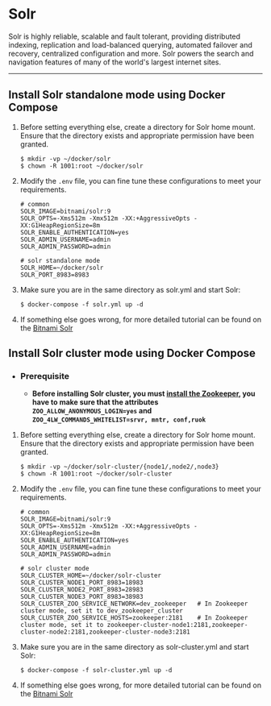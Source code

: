 # Solr

Solr is highly reliable, scalable and fault tolerant, providing distributed indexing, replication and load-balanced
querying, automated failover and recovery, centralized configuration and more. Solr powers the search and navigation
features of many of the world's largest internet sites.

---

## Install Solr standalone mode using Docker Compose

1. Before setting everything else, create a directory for Solr home mount. Ensure that the directory exists and
   appropriate permission have been granted.

   ```shell
   $ mkdir -vp ~/docker/solr
   $ chown -R 1001:root ~/docker/solr
   ```
2. Modify the `.env` file, you can fine tune these configurations to meet your requirements.

   ```properties
   # common
   SOLR_IMAGE=bitnami/solr:9
   SOLR_OPTS=-Xms512m -Xmx512m -XX:+AggressiveOpts -XX:G1HeapRegionSize=8m
   SOLR_ENABLE_AUTHENTICATION=yes
   SOLR_ADMIN_USERNAME=admin
   SOLR_ADMIN_PASSWORD=admin
   
   # solr standalone mode
   SOLR_HOME=~/docker/solr
   SOLR_PORT_8983=8983
   ```

4. Make sure you are in the same directory as solr.yml and start Solr:

   ```shell
   $ docker-compose -f solr.yml up -d
   ```

5. If something else goes wrong, for more detailed tutorial can be found on
   the [Bitnami Solr](https://hub.docker.com/r/bitnami/solr)

## Install Solr cluster mode using Docker Compose

- ### Prerequisite
    - **Before installing Solr cluster, you must [install the Zookeeper](../zookeeper), you have to make sure that
      the attributes `ZOO_ALLOW_ANONYMOUS_LOGIN=yes` and `ZOO_4LW_COMMANDS_WHITELIST=srvr, mntr, conf,ruok`**

1. Before setting everything else, create a directory for Solr home mount. Ensure that the directory exists and
   appropriate permission have been granted.

   ```shell
   $ mkdir -vp ~/docker/solr-cluster/{node1/,node2/,node3}
   $ chown -R 1001:root ~/docker/solr-cluster
   ```

2. Modify the `.env` file, you can fine tune these configurations to meet your requirements.

   ```properties
   # common
   SOLR_IMAGE=bitnami/solr:9
   SOLR_OPTS=-Xms512m -Xmx512m -XX:+AggressiveOpts -XX:G1HeapRegionSize=8m
   SOLR_ENABLE_AUTHENTICATION=yes
   SOLR_ADMIN_USERNAME=admin
   SOLR_ADMIN_PASSWORD=admin
   
   # solr cluster mode
   SOLR_CLUSTER_HOME=~/docker/solr-cluster
   SOLR_CLUSTER_NODE1_PORT_8983=18983
   SOLR_CLUSTER_NODE2_PORT_8983=28983
   SOLR_CLUSTER_NODE3_PORT_8983=38983
   SOLR_CLUSTER_ZOO_SERVICE_NETWORK=dev_zookeeper   # In Zookeeper cluster mode, set it to dev_zookeeper_cluster
   SOLR_CLUSTER_ZOO_SERVICE_HOSTS=zookeeper:2181    # In Zookeeper cluster mode, set it to zookeeper-cluster-node1:2181,zookeeper-cluster-node2:2181,zookeeper-cluster-node3:2181
   ```

3. Make sure you are in the same directory as solr-cluster.yml and start Solr:

   ```shell
   $ docker-compose -f solr-cluster.yml up -d
   ```

4. If something else goes wrong, for more detailed tutorial can be found on
   the [Bitnami Solr](https://hub.docker.com/r/bitnami/solr)
